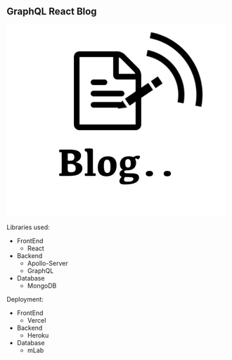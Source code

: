 ## GraphQL React Blog

![Blog Logo](client/public/blog-logo.jpeg)

Libraries used:

- FrontEnd
  - React
- Backend
  - Apollo-Server
  - GraphQL
- Database
  - MongoDB

Deployment:

- FrontEnd
  - Vercel
- Backend
  - Heroku
- Database
  - mLab

